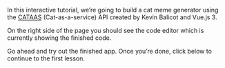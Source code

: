 In this interactive tutorial, we’re going to build a cat meme generator using the [CATAAS](https://cataas.com/#/) (Cat-as-a-service) API created by Kevin Balicot and Vue.js 3.

On the right side of the page you should see the code editor which is currently showing the finished code.

Go ahead and try out the finished app. Once you’re done, click below to continue to the first lesson.
